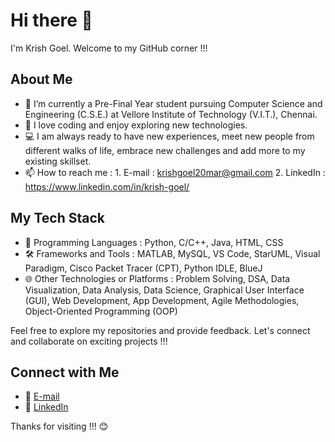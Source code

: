 # Hi there 👋

I'm Krish Goel. Welcome to my GitHub corner !!!

## About Me

- 🌱 I’m currently a Pre-Final Year student pursuing Computer Science and Engineering (C.S.E.) at Vellore Institute of Technology (V.I.T.), Chennai.
- 🚀 I love coding and enjoy exploring new technologies.
- 💻 I am always ready to have new experiences, meet new people from different walks of life, embrace new challenges and add more to my existing skillset.
- 📫 How to reach me :
        1. E-mail : krishgoel20mar@gmail.com
        2. LinkedIn : https://www.linkedin.com/in/krish-goel/

## My Tech Stack

- 🔧 Programming Languages : Python, C/C++, Java, HTML, CSS
- 🛠️ Frameworks and Tools : MATLAB, MySQL, VS Code, StarUML, Visual Paradigm, Cisco Packet Tracer (CPT), Python IDLE, BlueJ
- 🌐 Other Technologies or Platforms : Problem Solving, DSA, Data Visualization, Data Analysis, Data Science, Graphical User Interface (GUI), Web Development, App Development, Agile Methodologies, Object-Oriented Programming (OOP)

Feel free to explore my repositories and provide feedback. Let's connect and collaborate on exciting projects !!!

## Connect with Me

- 📧 [E-mail](krishgoel20mar@gmail.com)
- 💼 [LinkedIn](https://www.linkedin.com/in/krish-goel/)

Thanks for visiting !!! 😊

<!-- **krishgoel20/krishgoel20** is a ✨ _special_ ✨ repository because its `README.md` (this file) appears on your GitHub profile. -->
